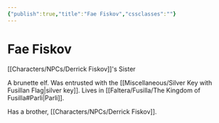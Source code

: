 ```yaml
---
{"publish":true,"title":"Fae Fiskov","cssclasses":""}
---
```



# Fae Fiskov

[[Characters/NPCs/Derrick Fiskov]]'s Sister

A brunette elf.
Was entrusted with the [[Miscellaneous/Silver Key with Fusillan Flag\|silver key]]. Lives in [[Faltera/Fusilla/The Kingdom of Fusilla#Parli\|Parli]].

Has a brother, [[Characters/NPCs/Derrick Fiskov]].
